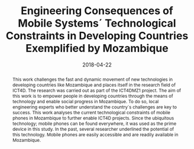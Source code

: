 ---
abstract: This work challenges the fast and dynamic movement of new technologies in
  developing countries like Mozambique and places itself in the research field of
  ICT4D. The research was carried out as part of the ICT4DMZ1 project. The aim of
  this work is to empower people in developing countries through the means of technology
  and enable social progress in Mozambique. To do so, local engineering experts who
  better understand the country´s challenges are key to success. This work analyses
  the current technological constraints of mobile phones in Mozambique to further
  enable ICT4D projects. Since the ubiquitous technology; mobile phones can be found
  everywhere, it was used as the prime device in this study. In the past, several
  researcher underlined the potential of this technology. Mobile phones are easily
  accessible and are readily available in Mozambique.
authors:
- Paul Spiesberger
- Stefan Kuschnigg
- Thomas Grechenig
date: '2018-04-22'
featured: false
links:
- name: Publik
  url: https://publik.tuwien.ac.at/showentry.php?ID=278491&lang=2
publication_types:
- '1'
publishDate: '2018-04-22'
title: Engineering Consequences of Mobile Systems´ Technological Constraints in Developing
  Countries Exemplified by Mozambique
url_pdf: ''
---